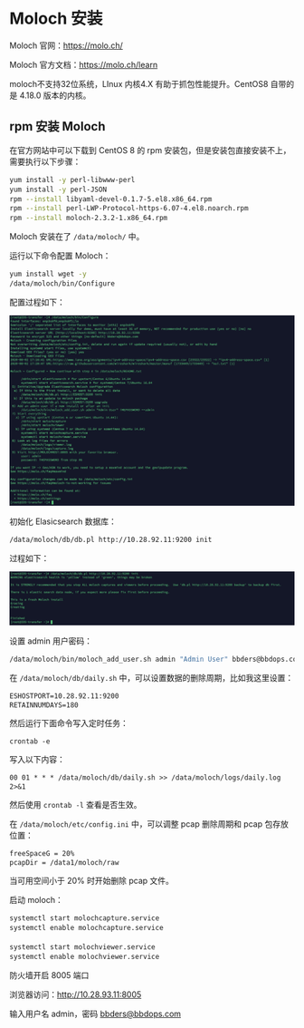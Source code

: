 # Moloch 安装

Moloch 官网：https://molo.ch/

Moloch 官方文档：https://molo.ch/learn

moloch不支持32位系统，LInux 内核4.X 有助于抓包性能提升。CentOS8 自带的是 4.18.0 版本的内核。



## rpm 安装 Moloch

在官方网站中可以下载到 CentOS 8 的 rpm 安装包，但是安装包直接安装不上，需要执行以下步骤：

```bash
yum install -y perl-libwww-perl 
yum install -y perl-JSON 
rpm --install libyaml-devel-0.1.7-5.el8.x86_64.rpm
rpm --install perl-LWP-Protocol-https-6.07-4.el8.noarch.rpm 
rpm --install moloch-2.3.2-1.x86_64.rpm
```

Moloch 安装在了 `/data/moloch/` 中。

运行以下命令配置 Moloch：

```bash
yum install wget -y
/data/moloch/bin/Configure
```

配置过程如下：

![image-20200802172211773](../../resource/image-20200802172211773.png)

初始化 Elasicsearch 数据库：

```bash
/data/moloch/db/db.pl http://10.28.92.11:9200 init
```

过程如下：

![image-20200802172507934](../../resource/image-20200802172507934.png)

设置 admin 用户密码：

```bash
/data/moloch/bin/moloch_add_user.sh admin "Admin User" bbders@bbdops.com --admin
```

在 `/data/moloch/db/daily.sh` 中，可以设置数据的删除周期，比如我这里设置：

```
ESHOSTPORT=10.28.92.11:9200
RETAINNUMDAYS=180
```

然后运行下面命令写入定时任务：

```
crontab -e
```

写入以下内容：

```
00 01 * * * /data/moloch/db/daily.sh >> /data/moloch/logs/daily.log 2>&1
```

然后使用 `crontab -l` 查看是否生效。

在 `/data/moloch/etc/config.ini` 中，可以调整 pcap 删除周期和 pcap 包存放位置：

```
freeSpaceG = 20%
pcapDir = /data1/moloch/raw
```

当可用空间小于 20% 时开始删除 pcap 文件。

启动 moloch：

```bash
systemctl start molochcapture.service
systemctl enable molochcapture.service

systemctl start molochviewer.service 
systemctl enable molochviewer.service
```

防火墙开启 8005 端口

浏览器访问：http://10.28.93.11:8005

输入用户名 admin，密码 bbders@bbdops.com

























